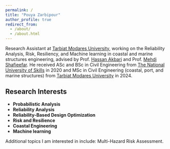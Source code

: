 ```yaml
---
permalink: /
title: "Pouya Zarbipour"
author_profile: true
redirect_from: 
  - /about/
  - /about.html
---
```


Research Assistant at [Tarbiat Modares University](https://modares.ac.ir), working on the Reliability Analysis, Risk, Resiliency, and Machine learning in coastal and marine structures engineering, advised by Prof. [Hassan Akbari](https://www.modares.ac.ir/~akbari.h) and Prof. [Mehdi Shafieefar](https://www.modares.ac.ir/~shafiee). He received ASc and BSc in Civil Engineering from [The National University of Skills](https://nus.ac.ir/en/) in 2020 and MSc in Civil Engineering (coastal, port, and marine structures) from [Tarbiat Modares University](https://modares.ac.ir) in 2024.

## Research Interests
  * **Probabilistic Analysis**
  * **Reliability Analysis**
  * **Reliability-Based Design Optimization**
  * **Risk and Resilience**
  * **Coastal Engineering**
  * **Machine learning**

Additional topics I am interested in include: Multi-Hazard Risk Assessment.
